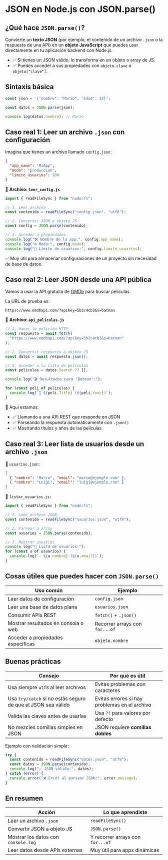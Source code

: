 # JSON en Node.js con JSON.parse()

## ¿Qué hace `JSON.parse()`?

Convierte un **texto JSON** (por ejemplo, el contenido de un archivo `.json` o la respuesta de una API) en un **objeto JavaScript** que puedes usar directamente en tu aplicación backend con Node.js.

- ✅ Si tienes un JSON válido, lo transforma en un objeto o array de JS.
- ✅ Puedes acceder a sus propiedades con `objeto.clave` o `objeto["clave"]`.

## Sintaxis básica

```jsx
const json = '{"nombre": "Mario", "edad": 35}';

const datos = JSON.parse(json);

console.log(datos.nombre); // Mario
```

## Caso real 1: Leer un archivo `.json` con configuración

Imagina que tienes un archivo llamado `config.json`:

```json
{
  "app_name": "MiApp",
  "modo": "produccion",
  "limite_usuarios": 100
}
```

📁 **Archivo: `leer_config.js`**

```jsx
import { readFileSync } from "node:fs";

// 1. Leer archivo
const contenido = readFileSync("config.json", "utf8");

// 2. Convertir JSON a objeto JS
const config = JSON.parse(contenido);

// 3. Acceder a propiedades
console.log("🛠️ Nombre de la app:", config.app_name);
console.log("⚙️ Modo:", config.modo);
console.log("👥 Límite de usuarios:", config.limite_usuarios);
```

✅ Muy útil para almacenar configuraciones de un proyecto sin necesidad de base de datos.

## Caso real 2: Leer JSON desde una API pública

Vamos a usar la API gratuita de [OMDb](https://www.omdbapi.com/) para buscar películas.

La URL de prueba es:

```
https://www.omdbapi.com/?apikey=5b2c4cb3&s=batman

```

📁 **Archivo: `api_peliculas.js`**

```jsx
// 1. Hacer la petición HTTP
const respuesta = await fetch(
  "https://www.omdbapi.com/?apikey=5b2c4cb3&s=batman"
);

// 2. Convertir respuesta a objeto JS
const datos = await respuesta.json();

// 3. Acceder a la lista de películas
const peliculas = datos.Search ?? [];

console.log("🎬 Resultados para 'Batman':");

for (const peli of peliculas) {
  console.log(`📘 ${peli.Title} (${peli.Year})`);
}
```

🧠 Aquí estamos:

- ✅ Llamando a una API REST que responde en JSON
- ✅ Parseando la respuesta automáticamente con `.json()`
- ✅ Mostrando títulos y años de las películas.

## Caso real 3: Leer lista de usuarios desde un archivo `.json`

📁 `usuarios.json`:

```json
[
  { "nombre": "Mario", "email": "mario@ejemplo.com" },
  { "nombre": "Luigi", "email": "luigi@ejemplo.com" }
]
```

📁 `listar_usuarios.js`:

```jsx
import { readFileSync } from "node:fs";

// 1. Leer archivo JSON
const contenido = readFileSync("usuarios.json", "utf8");

// 2. Parsear a array
const usuarios = JSON.parse(contenido);

// 3. Mostrar usuarios
console.log("👥 Lista de usuarios:");
for (const u of usuarios) {
  console.log(`- ${u.nombre} (${u.email})`);
}
```

## Cosas útiles que puedes hacer con `JSON.parse()`

| Uso común                           | Ejemplo                        |
| ----------------------------------- | ------------------------------ |
| Leer datos de configuración         | `config.json`                  |
| Leer una base de datos plana        | `usuarios.json`                |
| Consumir APIs REST                  | `fetch()` + `.json()`          |
| Mostrar resultados en consola o web | Recorrer arrays con `for...of` |
| Acceder a propiedades específicas   | `objeto.nombre`                |

## Buenas prácticas

| Consejo                                                      | Por qué es útil                               |
| ------------------------------------------------------------ | --------------------------------------------- |
| Usa siempre `utf8` al leer archivos                          | Evitas problemas con caracteres               |
| Usa `try/catch` si no estás seguro de que el JSON sea válido | Evitas errores si hay problemas en el archivo |
| Valida las claves antes de usarlas                           | Usa `??` para valores por defecto             |
| No mezcles comillas simples en JSON                          | JSON requiere **comillas dobles**             |

Ejemplo con validación simple:

```jsx
try {
  const contenido = readFileSync("datos.json", "utf8");
  const datos = JSON.parse(contenido);
  console.log("✅ JSON válido:", datos);
} catch (error) {
  console.error("❌ Error al parsear JSON:", error.message);
}
```

## En resumen

| Acción                              | Lo que aprendiste                |
| ----------------------------------- | -------------------------------- |
| Leer un archivo `.json`             | `readFileSync()`                 |
| Convertir JSON a objeto JS          | `JSON.parse()`                   |
| Mostrar los datos con `console.log` | Y recorrer arrays con `for...of` |
| Leer datos desde APIs externas      | Muy útil para apps dinámicas     |
